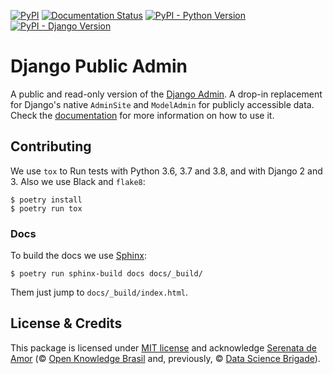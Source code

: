 [![PyPI](https://img.shields.io/pypi/v/django-public-admin)](https://pypi.org/project/django-public-admin/) [![Documentation Status](https://readthedocs.org/projects/django-public-admin/badge/?version=latest)](https://django-public-admin.readthedocs.io/en/latest/?badge=latest) [![PyPI - Python Version](https://img.shields.io/pypi/pyversions/django-public-admin)](https://pypi.org/project/django-public-admin/) [![PyPI - Django Version](https://img.shields.io/pypi/djversions/django-public-admin)](https://pypi.org/project/django-public-admin/)

# Django Public Admin


A public and read-only version of the [Django Admin](https://docs.djangoproject.com/en/3.0/ref/contrib/admin/). A drop-in replacement for Django's native `AdminSite` and `ModelAdmin` for publicly accessible data. Check the [documentation](https://django-public-admin.readthedocs.io/en/latest/?badge=latest) for more information on how to use it.

## Contributing

We use `tox` to Run tests with Python 3.6, 3.7 and 3.8, and with Django 2 and 3. Also we use Black and `flake8`:

```console
$ poetry install
$ poetry run tox
```

### Docs

To build the docs we use [Sphinx](https://www.sphinx-doc.org/en/):

```
$ poetry run sphinx-build docs docs/_build/
```

Them just jump to `docs/_build/index.html`.

## License & Credits

This package is licensed under [MIT license](/LICENSE) and acknowledge [Serenata de Amor](https://github.com/okfn-brasil/serenata-de-amor) (© [Open Knowledge Brasil](https://br.okfn.org) and, previously, © [Data Science Brigade](https://github.com/datasciencebr)).
